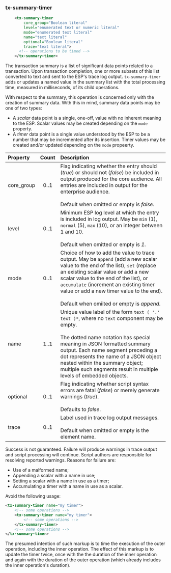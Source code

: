 
### tx-summary-timer
```xml
    <tx-summary-timer
        core_group="Boolean literal"
        level="enumerated text or numeric literal"
        mode="enumerated text literal"
        name="text literal"
        optional="Boolean literal"
        trace="text literal">
      <!-- operations to be timed -->
    </tx-summary-timer>
```

The transaction summary is a list of significant data points related to a transaction. Upon transaction completion, one or more subsets of this list converted to text and sent to the ESP's trace log output. `tx-summary-timer` adds or updates a named value in the summary list with the total processing time, measured in milliseconds, of its child operations.

With respect to the summary, this operation is concerned only with the creation of summary data. With this in mind, summary data points may be one of two types:

- A *scalar* data point is a single, one-off, value with no inherent meaning to the ESP. Scalar values may be created depending on the `mode` property.
- A *timer* data point is a single value understood by the ESP to be a number that may be incremented after its insertion. Timer values may be created and/or updated depending on the `mode` propeerty.

| Property | Count | Description |
| :- | :-: | :- |
| core_group | 0..1 | Flag indicating whether the entry should (*true*) or should not (*false*) be included in output produced for the core audience. All entries are included in output for the enterprise audience.<br/><br/>Default when omitted or empty is *false*. |
| level | 0..1 | Minimum ESP log level at which the entry is included in log output. May be `min` (1), `normal` (5), `max` (10), or an integer between 1 and 10.<br/><br/>Default when omitted or empty is *1*. |
| mode | 0..1 | Choice of how to add the value to trace output. May be `append` (add a new scalar value to the end of the list), `set` (replace an existing scalar value or add a new scalar value to the end of the list), or `accumulate` (increment an existing timer value or add a new timer value to the end).<br/><br/>Default when omiited or empty is *append*. |
| name | 1..1 | Unique value label of the form `text ( '.' text )*`, where no `text` component may be empty.<br/><br/>The dotted name notation has special meaning in JSON formatted summary output. Each name segment preceding a dot represents the name of a JSON object nested within the summary object; multiple such segments result in multiple levels of embedded objects. |
| optional | 0..1 | Flag indicating whether script syntax errors are fatal (*false*) or merely generate warnings (*true*).<br/><br/>Defaults to *false*. |
| trace | 0..1 | Label used in trace log output messages.<br/><br/>Default when omitted or empty is the element name. |

Success is not guaranteed. Failure will produce warnings in trace output and script processing will continue. Script authors are responsible for resolving reported warnings. Reasons for failure are:

- Use of a malformed name;
- Appending a scalar with a name in use;
- Setting a scalar with a name in use as a timer;
- Accumulating a timer with a name in use as a scalar.

Avoid the following usage:
```xml
<tx-summary-timer name="my timer">
    <!-- some operations -->
    <tx-summary-timer name="my timer">
        <!-- some operations -->
    </tx-summary-timer>
    <!-- some operations -->
</tx-summary-timer>
```
The presumed intention of such markup is to time the execution of the outer operation, including the inner operation. The effect of this markup is to update the timer twice, once with the the duration of the inner operation and again with the duration of the outer operation (which already includes the inner operation's duration).
